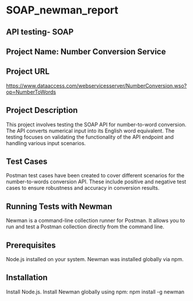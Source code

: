 # SOAP_newman_report
## **API testing- SOAP**
## Project Name: Number Conversion Service
## Project URL
https://www.dataaccess.com/webservicesserver/NumberConversion.wso?op=NumberToWords
## Project Description
This project involves testing the SOAP API for number-to-word conversion. The API converts numerical input into its English word equivalent. The testing focuses on validating the functionality of the API endpoint and handling various input scenarios.
## Test Cases
Postman test cases have been created to cover different scenarios for the number-to-words conversion API. These include positive and negative test cases to ensure robustness and accuracy in conversion results.
## Running Tests with Newman
Newman is a command-line collection runner for Postman. It allows you to run and test a Postman collection directly from the command line.
## Prerequisites
Node.js installed on your system.
Newman was installed globally via npm.
## Installation
Install Node.js.
Install Newman globally using npm:
npm install -g newman

